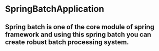 # SpringBatchApplication

## Spring batch is one of the core module of spring framework and using this spring batch you can create robust batch processing system.
